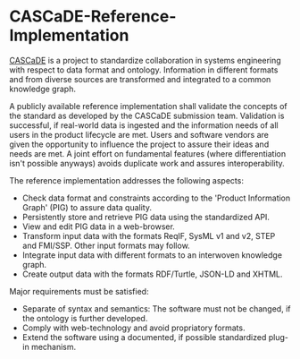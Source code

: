 # CASCaDE-Reference-Implementation

[CASCaDE](https://cascade.gfse.org) is a project to standardize collaboration in systems engineering with respect to data format and ontology.
Information in different formats and from diverse sources are transformed and integrated to a common knowledge graph.

A publicly available reference implementation shall validate the concepts of the standard as developed by the CASCaDE submission team.
Validation is successful, if real-world data is ingested and the information needs of all users in the product lifecycle are met.
Users and software vendors are given the opportunity to influence the project to assure their ideas and needs are met.
A joint effort on fundamental features (where differentiation isn't possible anyways) avoids duplicate work and assures interoperability.

The reference implementation addresses the following aspects:
- Check data format and constraints according to the 'Product Information Graph' (PIG) to assure data quality. 
- Persistently store and retrieve PIG data using the standardized API.
- View and edit PIG data in a web-browser.
- Transform input data with the formats ReqIF, SysML v1 and v2, STEP and FMI/SSP. Other input formats may follow.
- Integrate input data with different formats to an interwoven knowledge graph.
- Create output data with the formats RDF/Turtle, JSON-LD and XHTML.

Major requirements must be satisfied:
- Separate of syntax and semantics: The software must not be changed, if the ontology is further developed. 
- Comply with web-technology and avoid propriatory formats.
- Extend the software using a documented, if possible standardized plug-in mechanism.